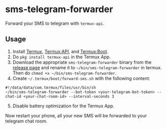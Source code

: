 # sms-telegram-forwarder

Forward your SMS to telegram with `termux-api`.

## Usage

1. Install [Termux](https://f-droid.org/en/packages/com.termux/), [Termux:API](https://f-droid.org/en/packages/com.termux.api), and [Termux:Boot](https://f-droid.org/en/packages/com.termux.boot/).
2. Do `pkg install termux-api` in the Termux App.
3. Download the appropriate `sms-telegram-forwarder` binary from the [release page](https://github.com/NOBLES5E/sms-telegram-forwarder/releases) and rename it to `~/bin/sms-telegram-forwarder` in termux. Then do `chmod +x ~/bin/sms-telegram-forwarder`.
4. Create `~/.termux/boot/forward-sms.sh` with the following content:
```
#!/data/data/com.termux/files/usr/bin/sh
~/bin/sms-telegram-forwarder --bot-token <your-telegram-bot-token> --chat-id <your-chat-room-id> --interval-seconds 3
```
5. Disable battery optimization for the Termux App.

Now restart your phone, all your new SMS will be forwarded to your telegram chat room.
